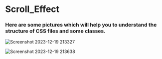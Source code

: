 # Scroll_Effect
<h3>Here are some pictures which will help you to understand the structure of CSS files and some classes.</h3>

![Screenshot 2023-12-19 213327](https://github.com/Super7000/Scroll_Effect/assets/86580414/ff4e184a-3e6f-4879-9a4b-0bebf09ca3e3)

![Screenshot 2023-12-19 213638](https://github.com/Super7000/Scroll_Effect/assets/86580414/9d7b2cda-e297-4ec6-acca-2fb2fd1883b6)
